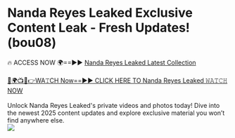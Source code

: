 # Nanda Reyes Leaked Exclusive Content Leak - Fresh Updates! (bou08)

🔥 ACCESS NOW 🌍==►► <a href="https://tinyurl.com/kvy9nzfs" rel="nofollow">Nanda Reyes Leaked Latest Collection</a>
<br><br>
[🔴🌍📺📱👉WA𝚃CH Now==►► CLICK HERE TO Nanda Reyes Leaked 𝚆𝙰𝚃𝙲𝙷 NOW](https://tinyurl.com/kvy9nzfs)
<br><br>
Unlock Nanda Reyes Leaked's private videos and photos today! Dive into the newest 2025 content updates and explore exclusive material you won’t find anywhere else.
<br>
<a href="https://tinyurl.com/kvy9nzfs" rel="nofollow" data-target="animated-image.originalLink"><img src="https://camo.githubusercontent.com/8a4f000d20f83aca3bf7ec5f350d767afa0574a8a352519fd8cfa583a6f93a33/68747470733a2f2f692e696d6775722e636f6d2f644a486b345a712e676966" data-canonical-src="https://i.imgur.com/dJHk4Zq.gif" style="max-width: 100%; display: inline-block;" data-target="animated-image.originalImage"></a>
<br>
